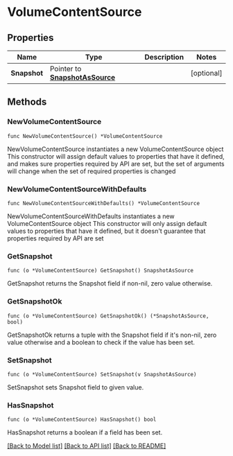 # VolumeContentSource

## Properties

Name | Type | Description | Notes
------------ | ------------- | ------------- | -------------
**Snapshot** | Pointer to [**SnapshotAsSource**](SnapshotAsSource.md) |  | [optional] 

## Methods

### NewVolumeContentSource

`func NewVolumeContentSource() *VolumeContentSource`

NewVolumeContentSource instantiates a new VolumeContentSource object
This constructor will assign default values to properties that have it defined,
and makes sure properties required by API are set, but the set of arguments
will change when the set of required properties is changed

### NewVolumeContentSourceWithDefaults

`func NewVolumeContentSourceWithDefaults() *VolumeContentSource`

NewVolumeContentSourceWithDefaults instantiates a new VolumeContentSource object
This constructor will only assign default values to properties that have it defined,
but it doesn't guarantee that properties required by API are set

### GetSnapshot

`func (o *VolumeContentSource) GetSnapshot() SnapshotAsSource`

GetSnapshot returns the Snapshot field if non-nil, zero value otherwise.

### GetSnapshotOk

`func (o *VolumeContentSource) GetSnapshotOk() (*SnapshotAsSource, bool)`

GetSnapshotOk returns a tuple with the Snapshot field if it's non-nil, zero value otherwise
and a boolean to check if the value has been set.

### SetSnapshot

`func (o *VolumeContentSource) SetSnapshot(v SnapshotAsSource)`

SetSnapshot sets Snapshot field to given value.

### HasSnapshot

`func (o *VolumeContentSource) HasSnapshot() bool`

HasSnapshot returns a boolean if a field has been set.


[[Back to Model list]](../README.md#documentation-for-models) [[Back to API list]](../README.md#documentation-for-api-endpoints) [[Back to README]](../README.md)


